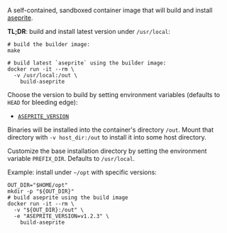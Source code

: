 A self-contained, sandboxed container image that will build and install
[aseprite](https://www.aseprite.org/).

**TL;DR**: build and install latest version under `/usr/local`:
```
# build the builder image:
make

# build latest `aseprite` using the builder image:
docker run -it --rm \
  -v /usr/local:/out \
    build-aseprite
```

Choose the version to build by setting environment variables (defaults to
`HEAD` for bleeding edge):
- [`ASEPRITE_VERSION`](https://github.com/aseprite/aseprite/releases)

Binaries will be installed into the container's directory `/out`. Mount that
directory with `-v host_dir:/out` to install it into some host directory.

Customize the base installation directory by setting the environment variable
`PREFIX_DIR`. Defaults to `/usr/local`.

Example: install under `~/opt` with specific versions:
```
OUT_DIR="$HOME/opt"
mkdir -p "${OUT_DIR}"
# build aseprite using the build image
docker run -it --rm \
  -v "${OUT_DIR}:/out" \
  -e "ASEPRITE_VERSION=v1.2.3" \
    build-aseprite
```
